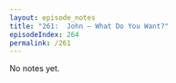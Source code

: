 ```yaml
---
layout: episode_notes
title: "261:  John — What Do You Want?"
episodeIndex: 264
permalink: /261
---
```

No notes yet.
